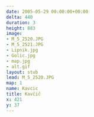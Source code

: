 ```yaml
---
date: 2005-05-29 00:00:00+00:00
delta: 440
duration: 3
height: 883
image:
- M_5_2520.JPG
- M_5_2521.JPG
- Lipnik.jpg
- Golic.jpg
- map.jpg
- alt.gif
layout: stub
lead: M_5_2520.JPG
map: 1
name: Kavcic
title: Kavčič
x: 421
y: 37
---
```

